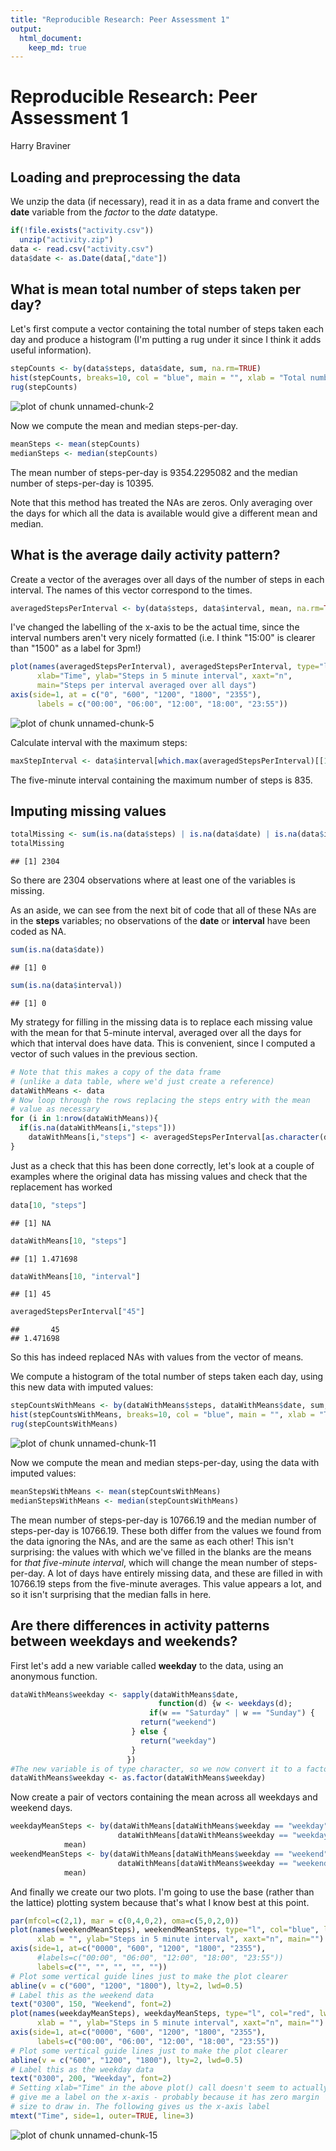 ```yaml
---
title: "Reproducible Research: Peer Assessment 1"
output: 
  html_document:
    keep_md: true
---
```


Reproducible Research: Peer Assessment 1
========================================
Harry Braviner


## Loading and preprocessing the data

We unzip the data (if necessary), read it in as a data frame and convert the **date** variable from the *factor* to the *date* datatype.


```r
if(!file.exists("activity.csv"))
  unzip("activity.zip")
data <- read.csv("activity.csv")
data$date <- as.Date(data[,"date"])
```



## What is mean total number of steps taken per day?

Let's first compute a vector containing the total number of steps taken each day and produce a histogram (I'm putting a rug under it since I think it adds useful information).


```r
stepCounts <- by(data$steps, data$date, sum, na.rm=TRUE)
hist(stepCounts, breaks=10, col = "blue", main = "", xlab = "Total number of steps taken in a day")
rug(stepCounts)
```

![plot of chunk unnamed-chunk-2](figure/unnamed-chunk-2-1.png) 

Now we compute the mean and median steps-per-day.


```r
meanSteps <- mean(stepCounts)
medianSteps <- median(stepCounts)
```

The mean number of steps-per-day is 9354.2295082 and the median number of steps-per-day is 10395.

Note that this method has treated the NAs are zeros. Only averaging over the days for which all the data is available would give a different mean and median.

## What is the average daily activity pattern?

Create a vector of the averages over all days of the number of steps in each interval.
The names of this vector correspond to the times.


```r
averagedStepsPerInterval <- by(data$steps, data$interval, mean, na.rm=TRUE, simplify=TRUE)
```

I've changed the labelling of the x-axis to be the actual time, since the interval numbers aren't very nicely formatted (i.e. I think "15:00" is clearer than "1500" as a label for 3pm!)


```r
plot(names(averagedStepsPerInterval), averagedStepsPerInterval, type="l", col="red",
      xlab="Time", ylab="Steps in 5 minute interval", xaxt="n",
      main="Steps per interval averaged over all days")
axis(side=1, at = c("0", "600", "1200", "1800", "2355"),
      labels = c("00:00", "06:00", "12:00", "18:00", "23:55"))
```

![plot of chunk unnamed-chunk-5](figure/unnamed-chunk-5-1.png) 

Calculate interval with the maximum steps:


```r
maxStepInterval <- data$interval[which.max(averagedStepsPerInterval)[[1]]]
```

The five-minute interval containing the maximum number of steps is 835.

## Imputing missing values


```r
totalMissing <- sum(is.na(data$steps) | is.na(data$date) | is.na(data$interval))
totalMissing
```

```
## [1] 2304
```
So there are 2304 observations where at least one of the variables is missing.

As an aside, we can see from the next bit of code that all of these NAs are in the **steps** variables;
no observations of the **date** or **interval** have been coded as NA.

```r
sum(is.na(data$date))
```

```
## [1] 0
```

```r
sum(is.na(data$interval))
```

```
## [1] 0
```

My strategy for filling in the missing data is to replace each missing value with the mean for that 5-minute interval, averaged over all the days for which that interval does have data.
This is convenient, since I computed a vector of such values in the previous section.


```r
# Note that this makes a copy of the data frame
# (unlike a data table, where we'd just create a reference)
dataWithMeans <- data
# Now loop through the rows replacing the steps entry with the mean
# value as necessary
for (i in 1:nrow(dataWithMeans)){
  if(is.na(dataWithMeans[i,"steps"]))
    dataWithMeans[i,"steps"] <- averagedStepsPerInterval[as.character(dataWithMeans[i,"interval"])]
}
```

Just as a check that this has been done correctly, let's look at a couple of examples where the original data has missing values and check that the replacement has worked


```r
data[10, "steps"]
```

```
## [1] NA
```

```r
dataWithMeans[10, "steps"]
```

```
## [1] 1.471698
```

```r
dataWithMeans[10, "interval"]
```

```
## [1] 45
```

```r
averagedStepsPerInterval["45"]
```

```
##       45 
## 1.471698
```
So this has indeed replaced NAs with values from the vector of means.

We compute a histogram of the total number of steps taken each day, using this new data with imputed values:

```r
stepCountsWithMeans <- by(dataWithMeans$steps, dataWithMeans$date, sum, na.rm=TRUE)
hist(stepCountsWithMeans, breaks=10, col = "blue", main = "", xlab = "Total number of steps taken in a day")
rug(stepCountsWithMeans)
```

![plot of chunk unnamed-chunk-11](figure/unnamed-chunk-11-1.png) 

Now we compute the mean and median steps-per-day, using the data with imputed values:


```r
meanStepsWithMeans <- mean(stepCountsWithMeans)
medianStepsWithMeans <- median(stepCountsWithMeans)
```

The mean number of steps-per-day is 10766.19 and the median number of steps-per-day is 10766.19.
These both differ from the values we found from the data ignoring the NAs, and are the same as each other!
This isn't surprising: the values with which we've filled in the blanks are the means for *that five-minute interval*, which will change the mean number of steps-per-day.
A lot of days have entirely missing data, and these are filled in with 10766.19 steps from the five-minute averages.
This value appears a lot, and so it isn't surprising that the median falls in here.

## Are there differences in activity patterns between weekdays and weekends?

First let's add a new variable called **weekday** to the data, using an anonymous function.

```r
dataWithMeans$weekday <- sapply(dataWithMeans$date,
                                 function(d) {w <- weekdays(d);
				               if(w == "Saturday" | w == "Sunday") {
					         return("weekend")
					       } else {
					         return("weekday")
					       }
					      })
#The new variable is of type character, so we now convert it to a factor variable
dataWithMeans$weekday <- as.factor(dataWithMeans$weekday)
```

Now create a pair of vectors containing the mean across all weekdays and weekend days.

```r
weekdayMeanSteps <- by(dataWithMeans[dataWithMeans$weekday == "weekday", "steps"],
                        dataWithMeans[dataWithMeans$weekday == "weekday", "interval"],
			mean)
weekendMeanSteps <- by(dataWithMeans[dataWithMeans$weekday == "weekend", "steps"],
                        dataWithMeans[dataWithMeans$weekday == "weekend", "interval"],
			mean)
```

And finally we create our two plots.
I'm going to use the base (rather than the lattice) plotting system because that's what I know best at this point.

```r
par(mfcol=c(2,1), mar = c(0,4,0,2), oma=c(5,0,2,0))
plot(names(weekendMeanSteps), weekendMeanSteps, type="l", col="blue", lwd=2,
      xlab = "", ylab="Steps in 5 minute interval", xaxt="n", main="")
axis(side=1, at=c("0000", "600", "1200", "1800", "2355"),
      #labels=c("00:00", "06:00", "12:00", "18:00", "23:55"))
      labels=c("", "", "", "", ""))
# Plot some vertical guide lines just to make the plot clearer
abline(v = c("600", "1200", "1800"), lty=2, lwd=0.5)
# Label this as the weekend data
text("0300", 150, "Weekend", font=2)
plot(names(weekdayMeanSteps), weekdayMeanSteps, type="l", col="red", lwd=2,
      xlab = "", ylab="Steps in 5 minute interval", xaxt="n", main="")
axis(side=1, at=c("0000", "600", "1200", "1800", "2355"),
      labels=c("00:00", "06:00", "12:00", "18:00", "23:55"))
# Plot some vertical guide lines just to make the plot clearer
abline(v = c("600", "1200", "1800"), lty=2, lwd=0.5)
# Label this as the weekday data
text("0300", 200, "Weekday", font=2)
# Setting xlab="Time" in the above plot() call doesn't seem to actually
# give me a label on the x-axis - probably because it has zero margin
# size to draw in. The following gives us the x-axis label
mtext("Time", side=1, outer=TRUE, line=3)
```

![plot of chunk unnamed-chunk-15](figure/unnamed-chunk-15-1.png) 
